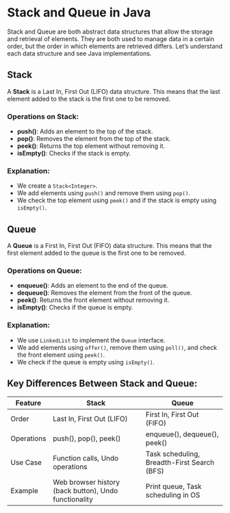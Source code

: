 # Stack and Queue in Java

Stack and Queue are both abstract data structures that allow the storage and retrieval of elements. They are both used to manage data in a certain order, but the order in which elements are retrieved differs. Let’s understand each data structure and see Java implementations.

## Stack

A **Stack** is a Last In, First Out (LIFO) data structure. This means that the last element added to the stack is the first one to be removed.

### Operations on Stack:
- **push()**: Adds an element to the top of the stack.
- **pop()**: Removes the element from the top of the stack.
- **peek()**: Returns the top element without removing it.
- **isEmpty()**: Checks if the stack is empty.

### Explanation:
- We create a `Stack<Integer>`.
- We add elements using `push()` and remove them using `pop()`.
- We check the top element using `peek()` and if the stack is empty using `isEmpty()`.

## Queue

A **Queue** is a First In, First Out (FIFO) data structure. This means that the first element added to the queue is the first one to be removed.

### Operations on Queue:
- **enqueue()**: Adds an element to the end of the queue.
- **dequeue()**: Removes the element from the front of the queue.
- **peek()**: Returns the front element without removing it.
- **isEmpty()**: Checks if the queue is empty.

### Explanation:
- We use `LinkedList` to implement the `Queue` interface.
- We add elements using `offer()`, remove them using `poll()`, and check the front element using `peek()`.
- We check if the queue is empty using `isEmpty()`.

## Key Differences Between Stack and Queue:

| Feature  | Stack                  | Queue                        |
|----------|------------------------|------------------------------|
| Order    | Last In, First Out (LIFO) | First In, First Out (FIFO)    |
| Operations | push(), pop(), peek()  | enqueue(), dequeue(), peek()  |
| Use Case | Function calls, Undo operations | Task scheduling, Breadth-First Search (BFS) |
| Example  | Web browser history (back button), Undo functionality | Print queue, Task scheduling in OS |

